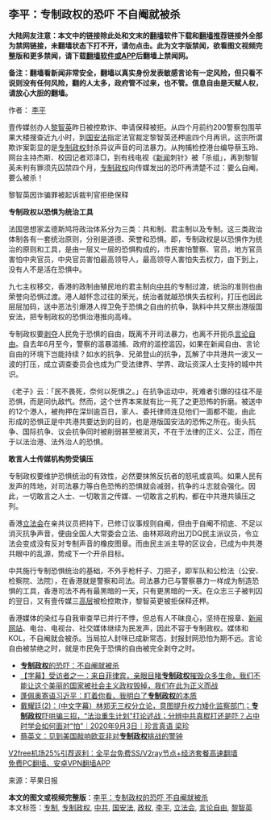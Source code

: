  <h2>李平：专制政权的恐吓 不自阉就被杀</h2> <p class="notice"><b>大陆网友注意：本文中的链接除此处和文末的<a href="https://github.com/bannedbook/fanqiang" >翻墙</a>软件下载和<a href="https://github.com/killgcd/justmysocks/blob/master/README.md">翻墙推荐</a>链接外全部为禁网链接，未翻墙状态下打不开，请勿点击。此为文字版禁闻，欲看图文视频完整版和更多禁闻，请下载<a href="https://github.com/bannedbook/fanqiang">翻墙软件或APP</a>后翻墙上禁闻网。</p><p>备注：翻墙看新闻非常安全，翻墙以真实身份发表敏感言论有一定风险，但只看不说则没有任何风险，翻的人太多，政府管不过来，也不管。信息自由是天赋人权，请放心大胆的翻墙。</b></p>  <div class="entry"> <p>作者： <a href="https://www.bannedbook.org/bnews/tag/%e6%9d%8e%e5%b9%b3/" class="st_tag internal_tag" rel="tag" title="标签 李平 下的日志">李平</a></p> <p>壹传媒创办人<a href="https://www.bannedbook.org/bnews/tag/%e9%bb%8e%e6%99%ba%e8%8b%b1/" class="st_tag internal_tag" rel="tag" title="标签 黎智英 下的日志">黎智英</a>昨日被控欺诈、申请保释被拒。从四个月前约200警察包围苹果大楼搜查近九小时，到<a href="https://www.bannedbook.org/bnews/tag/%e5%9b%bd%e5%ae%89%e6%b3%95/" class="st_tag internal_tag" rel="tag" title="标签 国安法 下的日志">国安法</a>指定法官裁定黎智英还柙逾四个月再讯，这宗所谓欺诈案彰显的是<a href="https://www.bannedbook.org/bnews/tag/%E4%B8%93%E5%88%B6%E6%94%BF%E6%9D%83/" class="st_tag internal_tag" rel="tag" title="标签 专制政权 下的日志">专制政权</a>封杀异议声音的司法暴力。从拘捕检控港台编导蔡玉玲、网台主持杰斯、校园记者邓泽□，到有线电视《<span class='wp_keywordlink_affiliate'><a href="https://www.bannedbook.org/" title="新闻">新闻</a></span>刺针》被「杀组」，再到黎智英未判有罪须先囚禁四个月，<a href="https://www.bannedbook.org/bnews/tag/%E4%B8%93%E5%88%B6/" class="st_tag internal_tag" rel="tag" title="标签 专制 下的日志">专制</a><a href="https://www.bannedbook.org/bnews/tag/%e6%94%bf%e6%9d%83/" class="st_tag internal_tag" rel="tag" title="标签 政权 下的日志">政权</a>向传媒发出的恐吓再清楚不过：要么自阉，要么被杀！</p> <p>黎智英因诈骗罪被起诉裁判官拒绝保释</p>  <p><strong>专制政权以恐惧为统治工具</strong></p> <p>法国思想家孟德斯鸠将政治体系分为三类：共和制、君主制以及专制。这三类政治体制各有一套统治原则，分别是道德、荣誉和恐惧。即，专制政权是以恐惧作为统治的原则和工具，是由一层又一层的恐惧构成的，市民害怕警察、官员，地方官员害怕中央官员，中央官员害怕最高领导人，最高领导人害怕失去权力，由下到上，没有人不是活在恐惧中。</p> <p>九七主权移交，香港的政制由殖民地的君主制向<a href="https://www.bannedbook.org/bnews/tag/%e4%b8%ad%e5%85%b1/" class="st_tag internal_tag" rel="tag" title="标签 中共 下的日志">中共</a>的专制过渡，统治的准则也由荣誉向恐惧过渡。港人越怀念过往的荣光，统治者就越恐惧失去权利，打压也因此层层加码，送中恶法引爆港人捍卫免于恐惧之自由的抗争，孰料中共又祭出港版国安法，把专制政权的恐惧治港推向高峰。</p>  <p>专制政权要<span class='wp_keywordlink'><a href="https://www.bannedbook.org/forum2/topic21.html" title="《剥夺》 黄建民 著" target="_blank">剥夺</a></span>人民免于恐惧的自由，既离不开司法暴力，也离不开扼杀<a href="https://www.bannedbook.org/bnews/tag/%e8%a8%80%e8%ae%ba%e8%87%aa%e7%94%b1/" class="st_tag internal_tag" rel="tag" title="标签 言论自由 下的日志">言论自由</a>。自去年6月至今，警察的滥暴滥捕、政府的滥控滥囚，如果在新闻自由、言论自由的环境下岂能持续？如水的抗争、兄弟登山的抗争，瓦解了中共港共一波又一波的打压，成立调查委员会也成为广受法律界、学界、政坛资深人士支持的城中共识。</p> <p>《老子》云：「民不畏死，奈何以死惧之。」在抗争运动中，死难者引爆的往往不是恐惧，而是同仇敌忾。然而，这个世界本来就有比一死了之更恐怖的折磨。被送中的12个港人，被拘押在深圳逾百日，家人、委托律师连见他们一面都不能，由此形成的恐惧正是中共港共要达到的目的，也是港版国安法的恐怖之所在。街头抗争、国际抗争、议会抗争同时被削弱甚至被消灭，不在于法律的正义、公正，而在于以法治港、法外治人的恐惧。</p> <p><strong>敢言人士传媒机构势受镇压</strong></p>  <p>专制政权要维护恐惧统治的有效性，必然要抹煞反抗者的怒吼或哀鸣。如果人民有发声的阵地，对司法暴力等白色恐怖的恐惧就会减弱，抗争的斗志就会强化。因此，一切敢言之人士、一切敢言之传媒、一切敢言之机构，都在中共港共镇压之列。</p> <p>香港<a href="https://www.bannedbook.org/bnews/tag/%e7%ab%8b%e6%b3%95%e4%bc%9a/" class="st_tag internal_tag" rel="tag" title="标签 立法会 下的日志">立法会</a>在亲共议员把持下，已修订议事规则自阉，但由于自阉不彻底、不足以消灭抗争声音，便由全国人大常委会立法、由林郑政府出刀DQ民主派议员，令立法会变成没有反对专制声音的橡皮图章。而由民主派主导的区议会，已成为中共港共眼中的乱源，势成下一个开杀目标。</p> <p>中共施行专制恐惧统治的基础，不外乎枪杆子、刀把子，即军队和公检法（公安、检察院、法院），在香港就是警察和司法。司法暴力已与警察暴力一样成为制造恐惧的工具，香港司法不再有最黑暗的一天，只有更黑暗的一天。在众志三子被判囚的翌日，又有壹传媒三<span class='wp_keywordlink_affiliate'><a href="https://www.bannedbook.org/bnews/ccpdope/" title="中共高层内幕" target="_blank">高层</a></span>被检控欺诈，黎智英更被拒保释还柙。</p>  <p>香港媒体的染红与自我审查早已并行不悖，但总有人不昧良心，坚持在报章、<span class='wp_keywordlink_affiliate'><a href="https://www.bannedbook.org/" title="新闻网站">新闻网站</a></span>、电台、电视台、社交媒体继续为民发声，因此不容于专制政权。媒体和KOL，不自阉就会被杀。当局拉人封咪已成新常态，封报封网恐怕为期不远。言论自由被禁绝之时，就是市民免于恐惧的自由被完全剥夺之时。</p> <ul class='op-related-articles' title='相关阅读'> <li><a href='https://www.bannedbook.org/bnews/ssgc/20201204/1442142.html' target='_blank'><b>专制政权</b>的恐吓：不自阉就被杀</a></li> <li><a href='https://www.bannedbook.org/bnews/bannedvideo/20201122/1435135.html' target='_blank'>【字幕】受访者之一：来自菲律宾，亲眼目睹<b>专制政权</b>摧毁众多生命，我们不能让这个美丽的国家被社会主义政权毁掉，我们在此为正义而战</a></li> <li><a href='https://www.bannedbook.org/bnews/bannedvideo/20201002/1406721.html' target='_blank'>蓬佩奥寄语习近平：盯着你看，我明白了<b>专制政权</b>的本质</a></li> <li><a href='https://www.bannedbook.org/bnews/bannedvideo/20200903/1390472.html' target='_blank'>戴耀廷(2)：(中文字幕）林郑无三权分立论，意图提升权力矮化监察部门；<b>专制政权</b>吓哄骗三招，“法治重生计划”打论述战；分辨中共真棍打还是吓？占中时学会如何面对“怕”｜2020年9月3日｜珍言真语 梁珍</a></li> <li><a href='https://www.bannedbook.org/bnews/taiwannews/20200813/1379370.html' target='_blank'>蔡英文：见到美国敲响欧亚非对<b>专制政权</b>挑战的警钟</a></li> </ul> <p class="texttj"> <a href="https://www.bannedbook.org/forum23/topic22702.html" target="_blank">V2free机场25%引荐返利：全平台免费SS/V2ray节点+经济套餐高速翻墙</a><br/> <a href="https://github.com/bannedbook/fanqiang/wiki/%E7%A6%81%E9%97%BB%E7%BD%91%E5%AE%89%E5%8D%93%E7%BF%BB%E5%A2%99%E6%96%B0%E9%97%BBAPP" target="_blank">免费PC翻墙、安卓VPN翻墙APP</a></p><p> 来源：苹果日报 </p><a name='sharetosocial'></a>       <div><b>本文的图文或视频完整版</b>：<a href='https://www.bannedbook.org/bnews/comments/20201205/1442497.html'>李平：专制政权的恐吓 不自阉就被杀</a></div>  </div><!--END ENTRY--> <div class="postfooter"> <div>本文标签：<a href="https://www.bannedbook.org/bnews/tag/%E4%B8%93%E5%88%B6/" rel="tag">专制</a>, <a href="https://www.bannedbook.org/bnews/tag/%E4%B8%93%E5%88%B6%E6%94%BF%E6%9D%83/" rel="tag">专制政权</a>, <a href="https://www.bannedbook.org/bnews/tag/%e4%b8%ad%e5%85%b1/" rel="tag">中共</a>, <a href="https://www.bannedbook.org/bnews/tag/%e5%9b%bd%e5%ae%89%e6%b3%95/" rel="tag">国安法</a>, <a href="https://www.bannedbook.org/bnews/tag/%e6%94%bf%e6%9d%83/" rel="tag">政权</a>, <a href="https://www.bannedbook.org/bnews/tag/%e6%9d%8e%e5%b9%b3/" rel="tag">李平</a>, <a href="https://www.bannedbook.org/bnews/tag/%e7%ab%8b%e6%b3%95%e4%bc%9a/" rel="tag">立法会</a>, <a href="https://www.bannedbook.org/bnews/tag/%e8%a8%80%e8%ae%ba%e8%87%aa%e7%94%b1/" rel="tag">言论自由</a>, <a href="https://www.bannedbook.org/bnews/tag/%e9%bb%8e%e6%99%ba%e8%8b%b1/" rel="tag">黎智英</a></div>  </div><!--END POSTFOOTER--> 